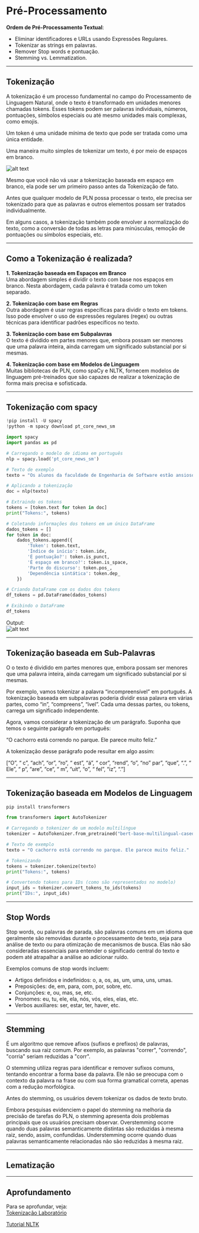# Pré-Processamento

**Ordem de Pré-Processamento Textual**:

- Eliminar identificadores e URLs usando Expressões Regulares.
- Tokenizar as strings em palavras.
- Remover Stop words e pontuação.
- Stemming vs. Lemmatization.

---
## Tokenização

A tokenização é um processo fundamental no campo do Processamento de Linguagem Natural, onde o texto é transformado em unidades menores chamadas tokens. Esses tokens podem ser palavras individuais, números, pontuações, símbolos especiais ou até mesmo unidades mais complexas, como emojis.

Um token é uma unidade mínima de texto que pode ser tratada como uma única entidade. 

Uma maneira muito simples de tokenizar um texto, é por meio de espaços em branco.

![alt text](../../Imagens/TokenizacaoEspacoBranco.png)

Mesmo que você não vá usar a tokenização baseada em espaço em branco, ela pode ser um primeiro passo antes da Tokenização de fato.

Antes que qualquer modelo de PLN possa processar o texto, ele precisa ser tokenizado para que as palavras e outros elementos possam ser tratados individualmente.

Em alguns casos, a tokenização também pode envolver a normalização do texto, como a conversão de todas as letras para minúsculas, remoção de pontuações ou símbolos especiais, etc.

---
## Como a Tokenização é realizada?

**1. Tokenização baseada em Espaços em Branco**<br>
    Uma abordagem simples é dividir o texto com base nos espaços em branco. Nesta abordagem, cada palavra é tratada como um token separado.

**2. Tokenização com base em Regras**<br>
    Outra abordagem é usar regras específicas para dividir o texto em tokens. Isso pode envolver o uso de expressões regulares (regex) ou outras técnicas para identificar padrões específicos no texto.

**3. Tokenização com base em Subpalavras**<br>
    O texto é dividido em partes menores que, embora possam ser menores que uma palavra inteira, ainda carregam um significado substancial por si mesmas.

**4. Tokenização com base em Modelos de Linguagem**<br>
    Muitas bibliotecas de PLN, como spaCy e NLTK, fornecem modelos de linguagem pré-treinados que são capazes de realizar a tokenização de forma mais precisa e sofisticada.

---
## Tokenização com spacy

```python
!pip install -U spacy
!python -m spacy download pt_core_news_sm

import spacy
import pandas as pd

# Carregando o modelo de idioma em português
nlp = spacy.load('pt_core_news_sm')

# Texto de exemplo
texto = "Os alunos da faculdade de Engenharia de Software estão ansiosos para o início do curso!"

# Aplicando a tokenização
doc = nlp(texto)

# Extraindo os tokens
tokens = [token.text for token in doc]
print("Tokens:", tokens)

# Coletando informações dos tokens em um único DataFrame
dados_tokens = []
for token in doc:
    dados_tokens.append({
        'Token': token.text,
        'Índice de início': token.idx,
        'É pontuação?': token.is_punct,
        'É espaço em branco?': token.is_space,
        'Parte do discurso': token.pos_,
        'Dependência sintática': token.dep_
    })

# Criando DataFrame com os dados dos tokens
df_tokens = pd.DataFrame(dados_tokens)

# Exibindo o DataFrame
df_tokens
```

Output:<br>
![alt text](../../Imagens/OutputTokenizacaoSpacy.png)

---
## Tokenização baseada em Sub-Palavras

O o texto é dividido em partes menores que, embora possam ser menores que uma palavra inteira, ainda carregam um significado substancial por si mesmas.

Por exemplo, vamos tokenizar a palavra “incompreensível” em português. A tokenização baseada em subpalavras poderia dividir essa palavra em várias partes, como “in”, “compreens”, “ível”. Cada uma dessas partes, ou tokens, carrega um significado independente.

Agora, vamos considerar a tokenização de um parágrafo. Suponha que temos o seguinte parágrafo em português:

“O cachorro está correndo no parque. Ele parece muito feliz.”

A tokenização desse parágrafo pode resultar em algo assim:

[“O”, “ c”, “ach”, “or”, “ro”, “ est”, “á”, “ cor”, “rend”, “o”, “no” par”, “que”, “.”, “ Ele”, “ p“, “are”, “ce“, “ m”, “uit“, “o”, “ fel”, “iz”, “.”]


---
## Tokenização baseada em Modelos de Linguagem

```python
pip install transformers

from transformers import AutoTokenizer

# Carregando o tokenizer de um modelo multilíngue
tokenizer = AutoTokenizer.from_pretrained("bert-base-multilingual-cased")

# Texto de exemplo
texto = "O cachorro está correndo no parque. Ele parece muito feliz."

# Tokenizando
tokens = tokenizer.tokenize(texto)
print("Tokens:", tokens)

# Convertendo tokens para IDs (como são representados no modelo)
input_ids = tokenizer.convert_tokens_to_ids(tokens)
print("IDs:", input_ids)
```

---
## Stop Words

Stop words, ou palavras de parada, são palavras comuns em um idioma que geralmente são removidas durante o processamento de texto, seja para análise de texto ou para otimização de mecanismos de busca. Elas não são consideradas essenciais para entender o significado central do texto e podem até atrapalhar a análise ao adicionar ruído. 

Exemplos comuns de stop words incluem:
- Artigos definidos e indefinidos: o, a, os, as, um, uma, uns, umas.
- Preposições: de, em, para, com, por, sobre, etc.
- Conjunções: e, ou, mas, se, etc.
- Pronomes: eu, tu, ele, ela, nós, vós, eles, elas, etc.
- Verbos auxiliares: ser, estar, ter, haver, etc. 

---
## Stemming

É um algoritmo que remove afixos (sufixos e prefixos) de palavras, buscando sua raiz comum. Por exemplo, as palavras "correr", "correndo", "corria" seriam reduzidas a "corr". 

O stemming utiliza regras para identificar e remover sufixos comuns, tentando encontrar a forma base da palavra. Ele não se preocupa com o contexto da palavra na frase ou com sua forma gramatical correta, apenas com a redução morfológica. 

Antes do stemming, os usuários devem tokenizar os dados de texto bruto.

Embora pesquisas evidenciem o papel do stemming na melhoria da precisão de tarefas do PLN, o stemming apresenta dois problemas principais que os usuários precisam observar. Overstemming ocorre quando duas palavras semanticamente distintas são reduzidas à mesma raiz, sendo, assim, confundidas. Understemming ocorre quando duas palavras semanticamente relacionadas não são reduzidas à mesma raiz.

---
## Lematização


---
## Aprofundamento

Para se aprofundar, veja:<br>
[Tokenização Laboratório](../Labs/TokenizacaoNLTK.ipynb)

[Tutorial NLTK](../Labs/Tutorial_NLTK.ipynb)